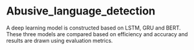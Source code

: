 # Abusive_language_detection
A deep learning model is constructed based on LSTM, GRU and BERT. These three models are compared based on efficiency and accuracy and results are drawn using evaluation metrics.
